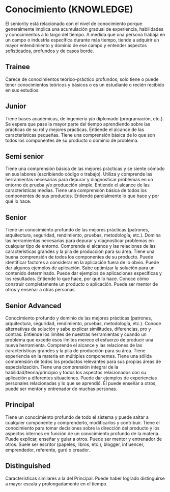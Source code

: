# Conocimiento (KNOWLEDGE)
El seniority está relacionado con el nivel de conocimiento porque generalmente implica una acumulación gradual de experiencia, habilidades y conocimientos a lo largo del tiempo. A medida que una persona trabaja en un campo o industria específica durante más tiempo, tiende a adquirir un mayor entendimiento y dominio de ese campo y entender aspectos sofisticados, profundos y de casos borde. 

## Trainee

Carece de conocimientos teórico-práctico profundos, solo tiene o puede tener conocimientos teóricos y básicos o es un estudiante o recién recibido en sus estudios.

## Junior

Tiene bases académicas, de ingeniería y/o diplomado (programación, etc.). Se espera que pase la mayor parte del tiempo aprendiendo sobre las prácticas de su rol y mejores prácticas. Entiende el alcance de las características pequeñas. Tiene una comprensión básica de lo que son todos los componentes de su producto o dominio de problema.

## Semi senior

Tiene una comprensión básica de las mejores prácticas y se siente cómodo en sus labores (escribiendo código o trabajo). Utiliza y comprende las herramientas necesarias para depurar y diagnosticar problemas en un entorno de prueba y/o producción simple. Entiende el alcance de las características medias. Tiene una comprensión básica de todos los componentes de sus productos. Entiende parcialmente lo que hace y por qué lo hace.

## Senior

Tiene un conocimiento profundo de las mejores prácticas (patrones, arquitectura, seguridad, rendimiento, pruebas, metodología, etc.). Domina las herramientas necesarias para depurar y diagnosticar problemas en cualquier tipo de entorno. Comprende el alcance y las relaciones de las características grandes y la pila de producción para su área. Tiene una buena comprensión de todos los componentes de su producto. Puede identificar factores a considerar en la aplicación fuera de lo obvio. Puede dar algunos ejemplos de aplicación. Sabe optimizar la solución para un contenido determinado. Puede dar ejemplos de aplicaciones específicas y los resultados. Entiende lo que hace, por qué lo hace. Conoce cómo construir completamente un producto o aplicación. Puede ser mentor de otros y enseñar a otras personas.

## Senior Advanced

Conocimiento profundo y dominio de las mejores prácticas (patrones, arquitectura, seguridad, rendimiento, pruebas, metodología, etc.). Conoce alternativas de solución y sabe explicar similitudes, diferencias, pro y contras.
Entiende los límites de nuestras herramientas y cuando un problema que excede esos límites merece el esfuerzo de producir una nueva herramienta. Comprende el alcance y las relaciones de las características grandes y la pila de producción para su área. Tiene experiencia en la materia en múltiples componentes. Tiene una sólida comprensión de todos los productos relevantes para sus propias áreas de especialización. Tiene una comprensión integral de la habilidad/teoría/principio y todos los aspectos relacionados con su aplicación a diferentes situaciones. Puede dar ejemplos de experiencias personales relacionadas y lo que se aprendió. Él puede enseñar a otros, puede ser mentor y entrenador de muchas personas.

## Principal

Tiene un conocimiento profundo de todo el sistema y puede saltar a cualquier componente y comprenderlo, modificarlos y contribuir. Tiene el conocimiento para tomar decisiones sobre la dirección del producto y los aspectos internos en función de un conocimiento profundo de la materia. Puede explicar, enseñar y guiar a otros. Puede ser mentor y entrenador de otros. Suele ser escritor (papeles, libros, etc.), blogger, influencer, emprendedor, referente, gurú o creador.

## Distinguished

Características similares a la del Principal. Puede haber logrado distinguirse a mayor escala y prolongadamente en el tiempo.

